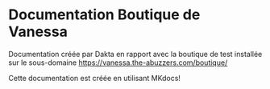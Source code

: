 # Documentation Boutique de Vanessa

Documentation créée par Dakta en rapport avec la boutique de test installée sur le sous-domaine
<https://vanessa.the-abuzzers.com/boutique/>

Cette documentation est créée en utilisant MKdocs!
